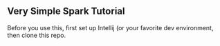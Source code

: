 ## Very Simple Spark Tutorial

Before you use this, first set up Intellij (or your favorite dev environment, then clone this repo.

